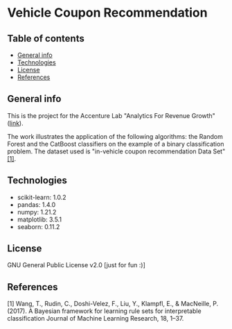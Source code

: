 # Vehicle Coupon Recommendation

## Table of contents
* [General info](#general-info)
* [Technologies](#technologies)
* [License](#license)
* [References](#references)

## General info
This is the project for the Accenture Lab "Analytics For Revenue Growth" ([link](https://dse.cdl.unimi.it/sites/lb74/files/2022-02/Accenture%20-%20Analytics%20for%20Revenue%20Growth%20LAB.pdf)).

The work illustrates the application of the following algorithms:  the Random Forest and the CatBoost classifiers on the example of a binary classification problem.
The dataset used is "in-vehicle coupon recommendation Data Set" [[1]](#1).

## Technologies
* scikit-learn: 1.0.2
* pandas: 1.4.0
* numpy: 1.21.2
* matplotlib: 3.5.1
* seaborn: 0.11.2

## License
GNU General Public License v2.0 [just for fun :)]

## References
<a id="1">[1]</a> 
Wang, T., Rudin, C., Doshi-Velez, F., Liu, Y., Klampfl, E., & MacNeille, P. (2017). 
A Bayesian framework for learning rule sets for interpretable classification 
Journal of Machine Learning Research, 18, 1–37.
